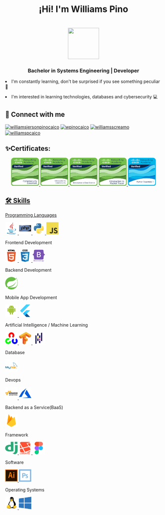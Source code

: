 <h1 align="center">¡Hi! I'm Williams Pino </h1>

<h3 align="center"><a> <br> <img aling="left" width="100" height="100" src="https://github.com/WPinoCaico/wpinocaico/blob/624ac5ae10a252f2faf57c556418113ce9a13f58/imgs/muzan-glich.gif?raw=true" /></a></h3>
<h3 align="center">Bachelor in Systems Engineering | Developer</h3>
<p> <li> I'm constantly learning, don't be surprised if you see something peculiar 🚀 <p>
<p> <li> I'm interested in learning technologies, databases and cybersecurity 💻<p>
 
<h2 align="left">📱 Connect with me</h2>
<p align="left">
<a href="https://linkedin.com/in/williamsjersonpinocaico" target="blank"><img align="center" src="https://raw.githubusercontent.com/rahuldkjain/github-profile-readme-generator/master/src/images/icons/Social/linked-in-alt.svg" alt="williamsjersonpinocaico" height="30" width="40" /></a>
 <a href="https://twitter.com/wpinocaico" target="blank"><img align="center" src="https://raw.githubusercontent.com/rahuldkjain/github-profile-readme-generator/master/src/images/icons/Social/twitter.svg" alt="wpinocaico" height="30" width="40" /></a>
<a href="https://fb.com/williamsscreamo" target="blank"><img align="center" src="https://raw.githubusercontent.com/rahuldkjain/github-profile-readme-generator/master/src/images/icons/Social/facebook.svg" alt="williamsscreamo" height="30" width="40" /></a>
<a href="https://instagram.com/williamspcaico" target="blank"><img align="center" src="https://raw.githubusercontent.com/rahuldkjain/github-profile-readme-generator/master/src/images/icons/Social/instagram.svg" alt="williamspcaico" height="30" width="40" /></a>
</p>

<h2 align="left">✨Certificates:</h2>
<div align="center">
<a href="https://www.credly.com/badges/efa6a7f5-f938-4856-b82b-04d28a1e9a47/" target="_blank"><img aling="center" width="90" height="90" src="https://github.com/WPinoCaico/wpinocaico/blob/6192df2811709d3c6f80172f91f27088c6f7406a/imgs/certified_courses/CyberEssentials.png"> 
<a href="https://www.credly.com/badges/65ea5292-75f3-435a-a162-882f8dddb55b" target="_blank"><img aling="center" width="90" height="90" src="https://github.com/WPinoCaico/wpinocaico/blob/6192df2811709d3c6f80172f91f27088c6f7406a/imgs/certified_courses/Introduction%20to%20Cybersecurity.png">    
<a href="https://www.credly.com/badges/c5ca2eae-d3d8-4de7-bcc7-e06060644cdd" target="_blank"><img aling="center" width="90" height="90" src="https://github.com/WPinoCaico/wpinocaico/blob/6192df2811709d3c6f80172f91f27088c6f7406a/imgs/certified_courses/Introduction%20to%20Data%20Science.png">    
<a href="https://www.credly.com/badges/edf42159-8845-409d-9bb1-b94faef642f8" target="_blank"><img aling="center" width="90" height="90" src="https://github.com/WPinoCaico/wpinocaico/blob/6192df2811709d3c6f80172f91f27088c6f7406a/imgs/certified_courses/Introduction%20to%20Packet%20Tracer.png">      
<a href="https://www.credly.com/badges/caf2702d-1b59-4511-a71a-3d0487ae4221" target="_blank"><img aling="center" width="90" height="90" src="https://github.com/WPinoCaico/wpinocaico/blob/6192df2811709d3c6f80172f91f27088c6f7406a/imgs/certified_courses/Python%20Essentials%201.png">
</div>
 
<h2 align="left">🛠 Skills</h2>
<p>Programming Languages</p>
 
<a href="https://www.java.com" target="_blank" rel="noreferrer"> <img src="https://github.com/WPinoCaico/wpinocaico/blob/8fac38fb146aff2230704cc544b657263a050fa8/imgs/programation_logo/java.svg" alt="java" width="40" height="40"/> </a>  <a href="https://www.php.net" target="_blank" rel="noreferrer"> <img src="https://github.com/WPinoCaico/wpinocaico/blob/8fac38fb146aff2230704cc544b657263a050fa8/imgs/programation_logo/php.svg" alt="php" width="40" height="40"/> </a> <a href="https://www.python.org" target="_blank" rel="noreferrer"> <img src="https://github.com/WPinoCaico/wpinocaico/blob/8fac38fb146aff2230704cc544b657263a050fa8/imgs/programation_logo/python.svg" alt="python" width="40" height="40"/> </a> <a href="https://developer.mozilla.org/en-US/docs/Web/JavaScript" target="_blank" rel="noreferrer"> <img src="https://github.com/WPinoCaico/wpinocaico/blob/8fac38fb146aff2230704cc544b657263a050fa8/imgs/programation_logo/javascript.svg" alt="javascript" width="40" height="40"/> </a> 
 
<p>Frontend Development</p>   
<a href="https://www.w3.org/html/" target="_blank" rel="noreferrer"> <img src="https://github.com/WPinoCaico/wpinocaico/blob/d3def620055d61aefc797539accf8593c77b0f02/imgs/programation_logo/html5.svg" alt="html5" width="40" height="40"/> </a>  <a href="https://www.w3schools.com/css/" target="_blank" rel="noreferrer"> <img src="https://github.com/WPinoCaico/wpinocaico/blob/d3def620055d61aefc797539accf8593c77b0f02/imgs/programation_logo/css3.svg" alt="css3" width="40" height="40"/> </a>  </a> <a href="https://getbootstrap.com" target="_blank" rel="noreferrer"> <img src="https://github.com/WPinoCaico/wpinocaico/blob/d3def620055d61aefc797539accf8593c77b0f02/imgs/programation_logo/bootstrap.svg" alt="bootstrap" width="40" height="40"/> </a>

<p>Backend Development</p> 
<a href="https://spring.io/" target="_blank" rel="noreferrer"> <img src="https://github.com/WPinoCaico/wpinocaico/blob/b6cf1539d6ab97b08c475c5e94dcd5db233c22fa/imgs/programation_logo/spring.svg" alt="spring" width="40" height="40"/> </a>
 
<p>Mobile App Development</p>  
 
<a href="https://developer.android.com" target="_blank" rel="noreferrer"> <img src="https://github.com/WPinoCaico/wpinocaico/blob/b6cf1539d6ab97b08c475c5e94dcd5db233c22fa/imgs/programation_logo/android.svg" alt="android" width="40" height="40"/> </a>  <a href="https://flutter.dev" target="_blank" rel="noreferrer"> <img src="https://github.com/WPinoCaico/wpinocaico/blob/b6cf1539d6ab97b08c475c5e94dcd5db233c22fa/imgs/programation_logo/flutter.svg" alt="flutter" width="40" height="40"/> </a> 
 
<p>Artificial Intelligence / Machine Learning</p>  
<a href="https://opencv.org/" target="_blank" rel="noreferrer"> <img src="https://github.com/WPinoCaico/wpinocaico/blob/e3cb6206b81a2166cc3b809581f057af6f09b296/imgs/programation_logo/opencv.svg" alt="opencv" width="40" height="40"/> </a> <a href="https://www.tensorflow.org" target="_blank" rel="noreferrer"> <img src="https://github.com/WPinoCaico/wpinocaico/blob/e3cb6206b81a2166cc3b809581f057af6f09b296/imgs/programation_logo/tensorflow.svg" alt="tensorflow" width="40" height="40"/> </a>  <a href="https://pandas.pydata.org/" target="_blank" rel="noreferrer"> <img src="imgs/programation_logo/pandas.svg" alt="pandas" width="40" height="40"/> </a> 
  
<p>Database</p> 
<a href="https://www.mysql.com/" target="_blank" rel="noreferrer"> <img src="https://github.com/WPinoCaico/wpinocaico/blob/e3cb6206b81a2166cc3b809581f057af6f09b296/imgs/programation_logo/mysql.svg" alt="mysql" width="40" height="40"/> </a>  
 
<p>Devops</p>  
<a href="https://aws.amazon.com" target="_blank" rel="noreferrer"> <img src="https://github.com/WPinoCaico/wpinocaico/blob/e3cb6206b81a2166cc3b809581f057af6f09b296/imgs/programation_logo/aws.svg" alt="aws" width="40" height="40"/> </a> <a href="https://azure.microsoft.com/en-in/" target="_blank" rel="noreferrer"> <img src="https://github.com/WPinoCaico/wpinocaico/blob/e3cb6206b81a2166cc3b809581f057af6f09b296/imgs/programation_logo/azure.svg" alt="azure" width="40" height="40"/> </a> 
 
<p>Backend as a Service(BaaS)</p>   
<a href="https://firebase.google.com/" target="_blank" rel="noreferrer"> <img src="https://github.com/WPinoCaico/wpinocaico/blob/e3cb6206b81a2166cc3b809581f057af6f09b296/imgs/programation_logo/firebase.svg" alt="firebase" width="40" height="40"/> </a>
 
<p>Framework</p>    
<a href="https://www.djangoproject.com/" target="_blank" rel="noreferrer"> <img src="https://github.com/WPinoCaico/wpinocaico/blob/5c68fa326cd01040149648d8920b7fcf544ba47c/imgs/programation_logo/django.svg" alt="django" width="40" height="40"/> </a> <a href="https://laravel.com/" target="_blank" rel="noreferrer"> <img src="https://github.com/WPinoCaico/wpinocaico/blob/5c68fa326cd01040149648d8920b7fcf544ba47c/imgs/programation_logo/laravel.svg" alt="laravel" width="40" height="40"/> </a> <a href="https://www.figma.com/" target="_blank" rel="noreferrer"> <img src="https://github.com/WPinoCaico/wpinocaico/blob/5c68fa326cd01040149648d8920b7fcf544ba47c/imgs/programation_logo/figma.svg" alt="figma" width="40" height="40"/> </a> 
 
<p>Software</p> 
<a href="https://www.adobe.com/in/products/illustrator.html" target="_blank" rel="noreferrer"> <img src="https://github.com/WPinoCaico/wpinocaico/blob/5c68fa326cd01040149648d8920b7fcf544ba47c/imgs/programation_logo/ilustrator.svg" alt="illustrator" width="40" height="40"/> </a> 
<a href="https://www.photoshop.com/en" target="_blank" rel="noreferrer"> <img src="https://github.com/WPinoCaico/wpinocaico/blob/5c68fa326cd01040149648d8920b7fcf544ba47c/imgs/programation_logo/photoshop.svg" alt="photoshop" width="40" height="40"/> </a> 
  
<p>Operating Systems</p> 
<a href="https://www.linux.org/" target="_blank" rel="noreferrer"> <img src="https://github.com/WPinoCaico/wpinocaico/blob/5c68fa326cd01040149648d8920b7fcf544ba47c/imgs/programation_logo/linux.svg" alt="linux" width="40" height="40"/> </a>
<a href="https://www.microsoft.com/es-es/windows" target="_blank" rel="noreferrer"> <img src="https://github.com/WPinoCaico/wpinocaico/blob/47ea5298101e36720f0071743ca1d247fbd2c25d/imgs/programation_logo/windows10.svg" alt="windows" width="40" height="40"/> </a>
 
